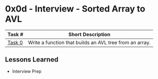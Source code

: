  # 0x0d - Interview - Sorted Array to AVL
Task # | Short Description
-------|------------
[Task 0](0-sorted_array_to_avl.c) | Write a function that builds an AVL tree from an array.

 ## Lessons Learned
* Interview Prep

